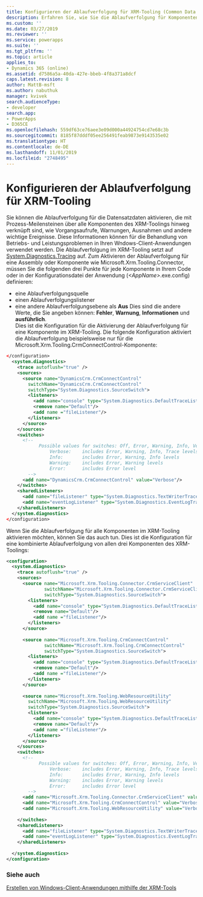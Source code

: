 ```yaml
---
title: Konfigurieren der Ablaufverfolgung für XRM-Tooling (Common Data Service)| Microsoft-Dokumentation
description: Erfahren Sie, wie Sie die Ablaufverfolgung für Komponenten wie Vorgangsanrufe, Warnungen und andere bedeutende Ereignisse in XRM-Tooling zu konfigurieren.
ms.custom: ''
ms.date: 03/27/2019
ms.reviewer: ''
ms.service: powerapps
ms.suite: ''
ms.tgt_pltfrm: ''
ms.topic: article
applies_to:
- Dynamics 365 (online)
ms.assetid: d7586a5a-40da-427e-bbeb-4f8a371a8dcf
caps.latest.revision: 8
author: MattB-msft
ms.author: nabuthuk
manager: kvivek
search.audienceType:
- developer
search.app:
- PowerApps
- D365CE
ms.openlocfilehash: 559df63ce76aee3e09d000a44924754cd7e68c3b
ms.sourcegitcommit: 8185f87dddf05ee256491feab9873e9143535e02
ms.translationtype: HT
ms.contentlocale: de-DE
ms.lasthandoff: 11/01/2019
ms.locfileid: "2748495"
---
```

# <a name="configure-tracing-for-xrm-tooling"></a>Konfigurieren der Ablaufverfolgung für XRM-Tooling

Sie können die Ablaufverfolgung für die Datensatzdaten aktivieren, die mit Prozess-Meilensteinen über alle Komponenten des XRM-Toolings hinweg verknüpft sind, wie Vorgangsaufrufe, Warnungen, Ausnahmen und andere wichtige Ereignisse. Diese Informationen können für die Behandlung von Betriebs- und Leistungsproblemen in Ihren Wndows-Client-Anwendungen verwendet werden. Die Ablaufverfolgung im XRM-Tooling setzt auf [System.Diagnostics.Tracing](/dotnet/api/system.diagnostics.tracing) auf. Zum Aktivieren der Ablaufverfolgung für eine Assembly oder Komponente wie Microsoft.Xrm.Tooling.Connector, müssen Sie die folgenden drei Punkte für jede Komponente in Ihrem Code oder in der Konfigurationsdatei der Anwendung (*\<AppName>*.exe.config) definieren:  
  
- eine Ablaufverfolgungsquelle  
- einen Ablaufverfolgungslistener  
- eine andere Ablaufverfolgungsebene als **Aus** Dies sind die andere Werte, die Sie angeben können: **Fehler**, **Warnung**, **Informationen** und **ausführlich**.  
Dies ist die Konfiguration für die Aktivierung der Ablaufverfolgung für eine Komponente im XRM-Tooling. Die folgende Konfiguration aktiviert die Ablaufverfolgung beispielsweise nur für die Microsoft.Xrm.Tooling.CrmConnectControl-Komponente:  
  
```xml  
</configuration>  
  <system.diagnostics>  
    <trace autoflush="true" />  
    <sources>  
      <source name="DynamicsCrm.CrmConnectControl"  
        switchName="DynamicsCrm.CrmConnectControl"  
        switchType="System.Diagnostics.SourceSwitch">  
        <listeners>  
          <add name="console" type="System.Diagnostics.DefaultTraceListener" />  
          <remove name="Default"/>  
          <add name ="fileListener"/>  
        </listeners>  
      </source>  
    </sources>  
    <switches>  
      <!--   
            Possible values for switches: Off, Error, Warning, Info, Verbose  
                Verbose:    includes Error, Warning, Info, Trace levels  
                Info:       includes Error, Warning, Info levels  
                Warning:    includes Error, Warning levels  
                Error:      includes Error level  
        -->  
      <add name="DynamicsCrm.CrmConnectControl" value="Verbose"/>  
    </switches>  
    <sharedListeners>  
      <add name="fileListener" type="System.Diagnostics.TextWriterTraceListener" initializeData="XRMLoginControl.log"/>  
      <add name="eventLogListener" type="System.Diagnostics.EventLogTraceListener" initializeData="XRMLogin"/>  
    </sharedListeners>  
  </system.diagnostics>  
</configuration>  
```  
  
Wenn Sie die Ablaufverfolgung für alle Komponenten im XRM-Tooling aktivieren möchten, können Sie das auch tun. Dies ist die Konfiguration für eine kombinierte Ablaufverfolgung von allen drei Komponenten des XRM-Toolings:  
  
```xml  
<configuration>  
  <system.diagnostics>  
    <trace autoflush="true" />  
    <sources>  
      <source name="Microsoft.Xrm.Tooling.Connector.CrmServiceClient"  
              switchName="Microsoft.Xrm.Tooling.Connector.CrmServiceClient"  
              switchType="System.Diagnostics.SourceSwitch">  
        <listeners>  
          <add name="console" type="System.Diagnostics.DefaultTraceListener" />  
          <remove name="Default"/>  
          <add name ="fileListener"/>  
        </listeners>  
      </source>  
  
      <source name="Microsoft.Xrm.Tooling.CrmConnectControl"  
              switchName="Microsoft.Xrm.Tooling.CrmConnectControl"  
              switchType="System.Diagnostics.SourceSwitch">  
        <listeners>  
          <add name="console" type="System.Diagnostics.DefaultTraceListener" />  
          <remove name="Default"/>  
          <add name ="fileListener"/>  
        </listeners>  
      </source>  
  
      <source name="Microsoft.Xrm.Tooling.WebResourceUtility"  
        switchName="Microsoft.Xrm.Tooling.WebResourceUtility"  
        switchType="System.Diagnostics.SourceSwitch">  
        <listeners>  
          <add name="console" type="System.Diagnostics.DefaultTraceListener" />  
          <remove name="Default"/>  
          <add name ="fileListener"/>  
        </listeners>  
      </source>  
    </sources>  
    <switches>  
      <!--   
            Possible values for switches: Off, Error, Warning, Info, Verbose  
                Verbose:    includes Error, Warning, Info, Trace levels  
                Info:       includes Error, Warning, Info levels  
                Warning:    includes Error, Warning levels  
                Error:      includes Error level  
        -->  
      <add name="Microsoft.Xrm.Tooling.Connector.CrmServiceClient" value="Verbose" />  
      <add name="Microsoft.Xrm.Tooling.CrmConnectControl" value="Verbose"/>  
      <add name="Microsoft.Xrm.Tooling.WebResourceUtility" value="Verbose" />  
  
    </switches>  
    <sharedListeners>  
      <add name="fileListener" type="System.Diagnostics.TextWriterTraceListener" initializeData="XRMToolingLogs.log"/>        
      <add name="eventLogListener" type="System.Diagnostics.EventLogTraceListener" initializeData="XRMTooling" />  
    </sharedListeners>  
  
  </system.diagnostics>  
</configuration>  
```  
  
### <a name="see-also"></a>Siehe auch

[Erstellen von Windows-Client-Anwendungen mithilfe der XRM-Tools](build-windows-client-applications-xrm-tools.md)
